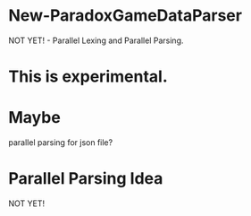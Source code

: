 # New-ParadoxGameDataParser
NOT YET! - Parallel Lexing and Parallel Parsing. 

# This is experimental.

# Maybe 
parallel parsing for json file?

# Parallel Parsing Idea
NOT YET!
